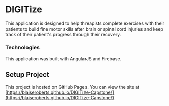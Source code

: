 # DIGITize
This application is designed to help threapists complete exercises with their patients to build fine motor skills after brain or spinal cord injuries and keep track of their patient's progress through their recovery.

### Technologies
This application was built with AngularJS and Firebase.

## Setup Project
This project is hosted on GitHub Pages.
You can view the site at [https://blaiseroberts.github.io/DIGITize-Capstone/](https://blaiseroberts.github.io/DIGITize-Capstone/)
